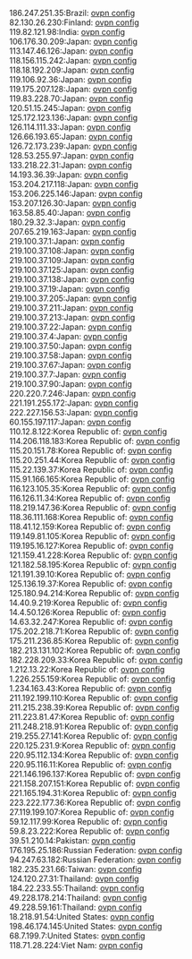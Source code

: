 186.247.251.35:Brazil: [ovpn config](vpn/186_247_251_35.ovpn)  
82.130.26.230:Finland: [ovpn config](vpn/82_130_26_230.ovpn)  
119.82.121.98:India: [ovpn config](vpn/119_82_121_98.ovpn)  
106.176.30.209:Japan: [ovpn config](vpn/106_176_30_209.ovpn)  
113.147.46.126:Japan: [ovpn config](vpn/113_147_46_126.ovpn)  
118.156.115.242:Japan: [ovpn config](vpn/118_156_115_242.ovpn)  
118.18.192.209:Japan: [ovpn config](vpn/118_18_192_209.ovpn)  
119.106.92.36:Japan: [ovpn config](vpn/119_106_92_36.ovpn)  
119.175.207.128:Japan: [ovpn config](vpn/119_175_207_128.ovpn)  
119.83.228.70:Japan: [ovpn config](vpn/119_83_228_70.ovpn)  
120.51.15.245:Japan: [ovpn config](vpn/120_51_15_245.ovpn)  
125.172.123.136:Japan: [ovpn config](vpn/125_172_123_136.ovpn)  
126.114.111.33:Japan: [ovpn config](vpn/126_114_111_33.ovpn)  
126.66.193.65:Japan: [ovpn config](vpn/126_66_193_65.ovpn)  
126.72.173.239:Japan: [ovpn config](vpn/126_72_173_239.ovpn)  
128.53.255.97:Japan: [ovpn config](vpn/128_53_255_97.ovpn)  
133.218.22.31:Japan: [ovpn config](vpn/133_218_22_31.ovpn)  
14.193.36.39:Japan: [ovpn config](vpn/14_193_36_39.ovpn)  
153.204.217.118:Japan: [ovpn config](vpn/153_204_217_118.ovpn)  
153.206.225.146:Japan: [ovpn config](vpn/153_206_225_146.ovpn)  
153.207.126.30:Japan: [ovpn config](vpn/153_207_126_30.ovpn)  
163.58.85.40:Japan: [ovpn config](vpn/163_58_85_40.ovpn)  
180.29.32.3:Japan: [ovpn config](vpn/180_29_32_3.ovpn)  
207.65.219.163:Japan: [ovpn config](vpn/207_65_219_163.ovpn)  
219.100.37.1:Japan: [ovpn config](vpn/219_100_37_1.ovpn)  
219.100.37.108:Japan: [ovpn config](vpn/219_100_37_108.ovpn)  
219.100.37.109:Japan: [ovpn config](vpn/219_100_37_109.ovpn)  
219.100.37.125:Japan: [ovpn config](vpn/219_100_37_125.ovpn)  
219.100.37.138:Japan: [ovpn config](vpn/219_100_37_138.ovpn)  
219.100.37.19:Japan: [ovpn config](vpn/219_100_37_19.ovpn)  
219.100.37.205:Japan: [ovpn config](vpn/219_100_37_205.ovpn)  
219.100.37.211:Japan: [ovpn config](vpn/219_100_37_211.ovpn)  
219.100.37.213:Japan: [ovpn config](vpn/219_100_37_213.ovpn)  
219.100.37.22:Japan: [ovpn config](vpn/219_100_37_22.ovpn)  
219.100.37.4:Japan: [ovpn config](vpn/219_100_37_4.ovpn)  
219.100.37.50:Japan: [ovpn config](vpn/219_100_37_50.ovpn)  
219.100.37.58:Japan: [ovpn config](vpn/219_100_37_58.ovpn)  
219.100.37.67:Japan: [ovpn config](vpn/219_100_37_67.ovpn)  
219.100.37.7:Japan: [ovpn config](vpn/219_100_37_7.ovpn)  
219.100.37.90:Japan: [ovpn config](vpn/219_100_37_90.ovpn)  
220.220.7.246:Japan: [ovpn config](vpn/220_220_7_246.ovpn)  
221.191.255.172:Japan: [ovpn config](vpn/221_191_255_172.ovpn)  
222.227.156.53:Japan: [ovpn config](vpn/222_227_156_53.ovpn)  
60.155.197.117:Japan: [ovpn config](vpn/60_155_197_117.ovpn)  
110.12.8.122:Korea Republic of: [ovpn config](vpn/110_12_8_122.ovpn)  
114.206.118.183:Korea Republic of: [ovpn config](vpn/114_206_118_183.ovpn)  
115.20.151.78:Korea Republic of: [ovpn config](vpn/115_20_151_78.ovpn)  
115.20.251.44:Korea Republic of: [ovpn config](vpn/115_20_251_44.ovpn)  
115.22.139.37:Korea Republic of: [ovpn config](vpn/115_22_139_37.ovpn)  
115.91.166.165:Korea Republic of: [ovpn config](vpn/115_91_166_165.ovpn)  
116.123.105.35:Korea Republic of: [ovpn config](vpn/116_123_105_35.ovpn)  
116.126.11.34:Korea Republic of: [ovpn config](vpn/116_126_11_34.ovpn)  
118.219.147.36:Korea Republic of: [ovpn config](vpn/118_219_147_36.ovpn)  
118.36.111.168:Korea Republic of: [ovpn config](vpn/118_36_111_168.ovpn)  
118.41.12.159:Korea Republic of: [ovpn config](vpn/118_41_12_159.ovpn)  
119.149.81.105:Korea Republic of: [ovpn config](vpn/119_149_81_105.ovpn)  
119.195.16.127:Korea Republic of: [ovpn config](vpn/119_195_16_127.ovpn)  
121.159.41.228:Korea Republic of: [ovpn config](vpn/121_159_41_228.ovpn)  
121.182.58.195:Korea Republic of: [ovpn config](vpn/121_182_58_195.ovpn)  
121.191.39.10:Korea Republic of: [ovpn config](vpn/121_191_39_10.ovpn)  
125.136.19.37:Korea Republic of: [ovpn config](vpn/125_136_19_37.ovpn)  
125.180.94.214:Korea Republic of: [ovpn config](vpn/125_180_94_214.ovpn)  
14.40.9.219:Korea Republic of: [ovpn config](vpn/14_40_9_219.ovpn)  
14.4.50.126:Korea Republic of: [ovpn config](vpn/14_4_50_126.ovpn)  
14.63.32.247:Korea Republic of: [ovpn config](vpn/14_63_32_247.ovpn)  
175.202.218.71:Korea Republic of: [ovpn config](vpn/175_202_218_71.ovpn)  
175.211.236.85:Korea Republic of: [ovpn config](vpn/175_211_236_85.ovpn)  
182.213.131.102:Korea Republic of: [ovpn config](vpn/182_213_131_102.ovpn)  
182.228.209.33:Korea Republic of: [ovpn config](vpn/182_228_209_33.ovpn)  
1.212.13.22:Korea Republic of: [ovpn config](vpn/1_212_13_22.ovpn)  
1.226.255.159:Korea Republic of: [ovpn config](vpn/1_226_255_159.ovpn)  
1.234.163.43:Korea Republic of: [ovpn config](vpn/1_234_163_43.ovpn)  
211.192.199.110:Korea Republic of: [ovpn config](vpn/211_192_199_110.ovpn)  
211.215.238.39:Korea Republic of: [ovpn config](vpn/211_215_238_39.ovpn)  
211.223.81.47:Korea Republic of: [ovpn config](vpn/211_223_81_47.ovpn)  
211.248.218.91:Korea Republic of: [ovpn config](vpn/211_248_218_91.ovpn)  
219.255.27.141:Korea Republic of: [ovpn config](vpn/219_255_27_141.ovpn)  
220.125.231.9:Korea Republic of: [ovpn config](vpn/220_125_231_9.ovpn)  
220.95.112.134:Korea Republic of: [ovpn config](vpn/220_95_112_134.ovpn)  
220.95.116.11:Korea Republic of: [ovpn config](vpn/220_95_116_11.ovpn)  
221.146.196.137:Korea Republic of: [ovpn config](vpn/221_146_196_137.ovpn)  
221.158.207.151:Korea Republic of: [ovpn config](vpn/221_158_207_151.ovpn)  
221.165.194.31:Korea Republic of: [ovpn config](vpn/221_165_194_31.ovpn)  
223.222.177.36:Korea Republic of: [ovpn config](vpn/223_222_177_36.ovpn)  
27.119.199.107:Korea Republic of: [ovpn config](vpn/27_119_199_107.ovpn)  
59.12.117.99:Korea Republic of: [ovpn config](vpn/59_12_117_99.ovpn)  
59.8.23.222:Korea Republic of: [ovpn config](vpn/59_8_23_222.ovpn)  
39.51.210.14:Pakistan: [ovpn config](vpn/39_51_210_14.ovpn)  
176.195.25.186:Russian Federation: [ovpn config](vpn/176_195_25_186.ovpn)  
94.247.63.182:Russian Federation: [ovpn config](vpn/94_247_63_182.ovpn)  
182.235.231.66:Taiwan: [ovpn config](vpn/182_235_231_66.ovpn)  
124.120.27.31:Thailand: [ovpn config](vpn/124_120_27_31.ovpn)  
184.22.233.55:Thailand: [ovpn config](vpn/184_22_233_55.ovpn)  
49.228.178.214:Thailand: [ovpn config](vpn/49_228_178_214.ovpn)  
49.228.59.161:Thailand: [ovpn config](vpn/49_228_59_161.ovpn)  
18.218.91.54:United States: [ovpn config](vpn/18_218_91_54.ovpn)  
198.46.174.145:United States: [ovpn config](vpn/198_46_174_145.ovpn)  
68.7.199.7:United States: [ovpn config](vpn/68_7_199_7.ovpn)  
118.71.28.224:Viet Nam: [ovpn config](vpn/118_71_28_224.ovpn)  
